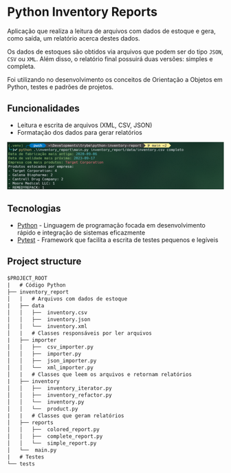 # Python Inventory Reports
Aplicação que realiza a leitura de arquivos com dados de estoque e gera, como saída, um relatório acerca destes dados. 

Os dados de estoques são obtidos via arquivos que podem ser do tipo `JSON`, `CSV` ou `XML`. Além disso, o relatório final possuirá duas versões: simples e completa.


Foi utilizando no desenvolvimento os conceitos de Orientação a Objetos em Python, testes e padrões de projetos.

## Funcionalidades
- Leitura e escrita de arquivos (XML, CSV, JSON)
- Formatação dos dados para gerar relatórios

![Relatório](images/img1.png)

## Tecnologias

- [Python](https://www.python.org/) - Linguagem de programação focada em desenvolvimento rápido e integração de sistemas eficazmente
- [Pytest](https://docs.pytest.org/en/7.2.x/) - Framework que facilita a escrita de testes pequenos e legíveis

## Project structure

```
$PROJECT_ROOT
|   # Código Python
├── inventory_report
│   |   # Arquivos com dados de estoque
|   ├── data
│   │   ├──  inventory.csv
│   │   ├──  inventory.json
│   │   └──  inventory.xml
│   |   # Classes responsáveis por ler arquivos
|   ├── importer
│   │   ├──  csv_importer.py
│   │   ├──  importer.py
│   │   ├──  json_importer.py
│   │   └──  xml_importer.py
│   |   # Classes que leem os arquivos e retornam relatórios
|   ├── inventory
│   │   ├──  inventory_iterator.py
│   │   ├──  inventory_refactor.py
│   │   └──  inventory.py
│   │   └──  product.py
|   |   # Classes que geram relatórios
│   ├── reports
│   │   ├──  colored_report.py
│   │   ├──  complete_report.py
│   │   └──  simple_report.py
│   └──  main.py
|   # Testes 
└── tests
```
